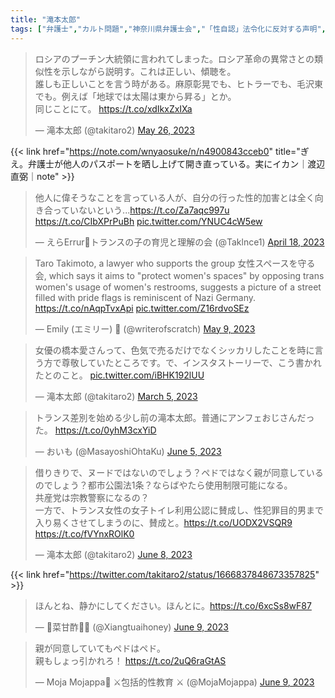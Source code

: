 ```yaml
---
title: "滝本太郎"
tags: ["弁護士","カルト問題","神奈川県弁護士会","「性自認」法令化に反対する声明","神奈川県弁護士会","女性スペースを守る会"]
---
```


<blockquote class="twitter-tweet"><p lang="ja" dir="ltr">ロシアのプーチン大統領に言われてしまった。ロシア革命の異常さとの類似性を示しながら説明す。これは正しい、傾聴を。<br>誰しも正しいことを言う時がある。麻原彰晃でも、ヒトラーでも、毛沢東でも。例えば「地球では太陽は東から昇る」とか。<br>同じことにて。 <a href="https://t.co/xdIkxZxIXa">https://t.co/xdIkxZxIXa</a></p>&mdash; 滝本太郎 (@takitaro2) <a href="https://twitter.com/takitaro2/status/1662148760280104961?ref_src=twsrc%5Etfw">May 26, 2023</a></blockquote> <script async src="https://platform.twitter.com/widgets.js" charset="utf-8"></script> 

{{< link href="https://note.com/wnyaosuke/n/n4900843cceb0" title="ぎえ。弁護士が他人のパスポートを晒し上げて開き直っている。実にイカン｜渡辺直弼｜note" >}}

<blockquote class="twitter-tweet"><p lang="ja" dir="ltr">他人に偉そうなことを言っている人が、自分の行った性的加害とは全く向き合っていないという...<a href="https://t.co/Za7aqc997u">https://t.co/Za7aqc997u</a> <a href="https://t.co/CIbXPrPuBh">https://t.co/CIbXPrPuBh</a> <a href="https://t.co/YNUC4cW5ew">pic.twitter.com/YNUC4cW5ew</a></p>&mdash; えらErrur🌱トランスの子の育児と理解の会 (@Taklnce1) <a href="https://twitter.com/Taklnce1/status/1648466741276872704?ref_src=twsrc%5Etfw">April 18, 2023</a></blockquote> <script async src="https://platform.twitter.com/widgets.js" charset="utf-8"></script> 

<blockquote class="twitter-tweet"><p lang="ja" dir="ltr">Taro Takimoto, a lawyer who supports the group 女性スペースを守る会, which says it aims to &quot;protect women&#39;s spaces&quot; by opposing trans women&#39;s usage of women&#39;s restrooms, suggests a picture of a street filled with pride flags is reminiscent of Nazi Germany. <a href="https://t.co/nAqpTvxApi">https://t.co/nAqpTvxApi</a> <a href="https://t.co/Z16rdvoSEz">pic.twitter.com/Z16rdvoSEz</a></p>&mdash; Emily (エミリー) 🎃 (@writerofscratch) <a href="https://twitter.com/writerofscratch/status/1656067464344776704?ref_src=twsrc%5Etfw">May 9, 2023</a></blockquote> <script async src="https://platform.twitter.com/widgets.js" charset="utf-8"></script> 

<blockquote class="twitter-tweet"><p lang="ja" dir="ltr">女優の橋本愛さんって、色気で売るだけでなくシッカリしたことを時に言う方で尊敬していたところです。で、インスタストーリーで、こう書かれたとのこと。 <a href="https://t.co/iBHK192lUU">pic.twitter.com/iBHK192lUU</a></p>&mdash; 滝本太郎 (@takitaro2) <a href="https://twitter.com/takitaro2/status/1632239796017045504?ref_src=twsrc%5Etfw">March 5, 2023</a></blockquote> <script async src="https://platform.twitter.com/widgets.js" charset="utf-8"></script> 

<blockquote class="twitter-tweet"><p lang="ja" dir="ltr">トランス差別を始める少し前の滝本太郎。普通にアンフェおじさんだった。 <a href="https://t.co/0yhM3cxYiD">https://t.co/0yhM3cxYiD</a></p>&mdash; おいも (@MasayoshiOhtaKu) <a href="https://twitter.com/MasayoshiOhtaKu/status/1665577127003996160?ref_src=twsrc%5Etfw">June 5, 2023</a></blockquote> <script async src="https://platform.twitter.com/widgets.js" charset="utf-8"></script> 

<blockquote class="twitter-tweet"><p lang="ja" dir="ltr">借りきりで、ヌードではないのでしょう？ペドではなく親が同意しているのでしょう？都市公園法1条？ならばやたら使用制限可能になる。<br>共産党は宗教警察になるの？<br>一方で、トランス女性の女子トイレ利用公認に賛成し、性犯罪目的男まで入り易くさせてしまうのに、賛成と。<a href="https://t.co/UODX2VSQR9">https://t.co/UODX2VSQR9</a> <a href="https://t.co/fVYnxROlK0">https://t.co/fVYnxROlK0</a></p>&mdash; 滝本太郎 (@takitaro2) <a href="https://twitter.com/takitaro2/status/1666837848673357825?ref_src=twsrc%5Etfw">June 8, 2023</a></blockquote> <script async src="https://platform.twitter.com/widgets.js" charset="utf-8"></script> 

{{< link href="https://twitter.com/takitaro2/status/1666837848673357825" >}}

<blockquote class="twitter-tweet"><p lang="ja" dir="ltr">ほんとね、静かにしてください。ほんとに。<a href="https://t.co/6xcSs8wF87">https://t.co/6xcSs8wF87</a></p>&mdash; 🦖菜甘酢🧊🦕 (@Xiangtuaihoney) <a href="https://twitter.com/Xiangtuaihoney/status/1667061059402993665?ref_src=twsrc%5Etfw">June 9, 2023</a></blockquote> <script async src="https://platform.twitter.com/widgets.js" charset="utf-8"></script> 

<blockquote class="twitter-tweet"><p lang="ja" dir="ltr">親が同意していてもペドはペド。<br>親もしょっ引かれろ！ <a href="https://t.co/2uQ6raGtAS">https://t.co/2uQ6raGtAS</a></p>&mdash; Moja Mojappa🪬 ⚔包括的性教育 ⚔ (@MojaMojappa) <a href="https://twitter.com/MojaMojappa/status/1666965304700981248?ref_src=twsrc%5Etfw">June 9, 2023</a></blockquote> <script async src="https://platform.twitter.com/widgets.js" charset="utf-8"></script> 